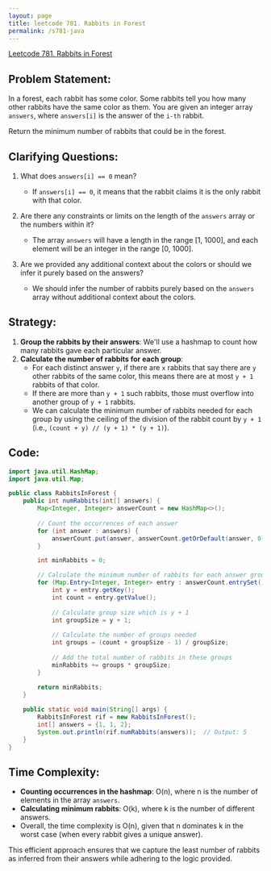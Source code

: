 ```yaml
---
layout: page
title: leetcode 781. Rabbits in Forest
permalink: /s781-java
---
```

[Leetcode 781. Rabbits in Forest](https://algoadvance.github.io/algoadvance/l781)
## Problem Statement:

In a forest, each rabbit has some color. Some rabbits tell you how many other rabbits have the same color as them. You are given an integer array `answers`, where `answers[i]` is the answer of the `i-th` rabbit.

Return the minimum number of rabbits that could be in the forest.

## Clarifying Questions:

1. What does `answers[i] == 0` mean?
   - If `answers[i] == 0`, it means that the rabbit claims it is the only rabbit with that color.
   
2. Are there any constraints or limits on the length of the `answers` array or the numbers within it?
   - The array `answers` will have a length in the range [1, 1000], and each element will be an integer in the range [0, 1000].

3. Are we provided any additional context about the colors or should we infer it purely based on the answers?
   - We should infer the number of rabbits purely based on the `answers` array without additional context about the colors.

## Strategy:

1. **Group the rabbits by their answers**: We'll use a hashmap to count how many rabbits gave each particular answer.
2. **Calculate the number of rabbits for each group**:
   - For each distinct answer `y`, if there are `x` rabbits that say there are `y` other rabbits of the same color, this means there are at most `y + 1` rabbits of that color.
   - If there are more than `y + 1` such rabbits, those must overflow into another group of `y + 1` rabbits.
   - We can calculate the minimum number of rabbits needed for each group by using the ceiling of the division of the rabbit count by `y + 1` (i.e., `(count + y) // (y + 1) * (y + 1)`).

## Code:

```java
import java.util.HashMap;
import java.util.Map;

public class RabbitsInForest {
    public int numRabbits(int[] answers) {
        Map<Integer, Integer> answerCount = new HashMap<>();
        
        // Count the occurrences of each answer
        for (int answer : answers) {
            answerCount.put(answer, answerCount.getOrDefault(answer, 0) + 1);
        }

        int minRabbits = 0;

        // Calculate the minimum number of rabbits for each answer group
        for (Map.Entry<Integer, Integer> entry : answerCount.entrySet()) {
            int y = entry.getKey();
            int count = entry.getValue();
            
            // Calculate group size which is y + 1
            int groupSize = y + 1;
            
            // Calculate the number of groups needed
            int groups = (count + groupSize - 1) / groupSize;
            
            // Add the total number of rabbits in these groups
            minRabbits += groups * groupSize;
        }
        
        return minRabbits;
    }

    public static void main(String[] args) {
        RabbitsInForest rif = new RabbitsInForest();
        int[] answers = {1, 1, 2};
        System.out.println(rif.numRabbits(answers));  // Output: 5
    }
}
```

## Time Complexity:

- **Counting occurrences in the hashmap**: O(n), where n is the number of elements in the array `answers`.
- **Calculating minimum rabbits**: O(k), where k is the number of different answers.
- Overall, the time complexity is O(n), given that n dominates k in the worst case (when every rabbit gives a unique answer).

This efficient approach ensures that we capture the least number of rabbits as inferred from their answers while adhering to the logic provided.